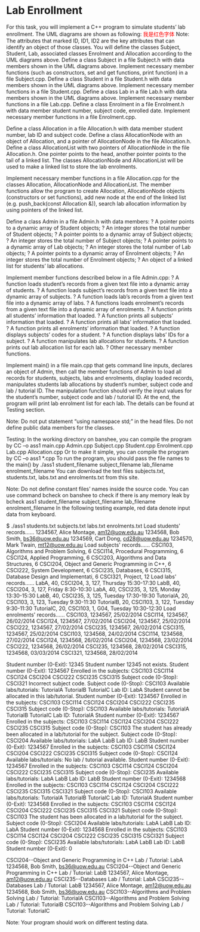 Lab Enrollment
=================

For this task, you will implement a C++ program to simulate students’ lab enrollment. The UML diagrams are shown as following:
<font color=red>我是红色字体</font> 
Note: The attributes that marked ID, ID1, ID2 are the key attributes that can identify an object of those classes.
You will define the classes Subject, Student, Lab, associated classes Enrolment and Allocation according to the UML diagrams above.
Define a class Subject in a file Subject.h with data members shown in the UML diagrams above. Implement necessary member functions (such as constructors, set and get functions, print function) in a file Subject.cpp.
Define a class Student in a file Student.h with data members shown in the UML diagrams above. Implement necessary member functions in a file Student.cpp.
Define a class Lab in a file Lab.h with data members shown in the UML diagrams above. Implement necessary member functions in a file Lab.cpp.
Define a class Enrolment in a file Enrolment.h with data member student number, subject code, enrolled date. Implement necessary member functions in a file Enrolment.cpp.

Define a class Allocation in a file Allocation.h with data member student number, lab ID and subject code. Define a class AllocationNode with an object of Allocation, and a pointer of AllocationNode in the file Allocation.h. Define a class AllocationList with two pointers of AllocationNode in the file Allocation.h. One pointer points to the head, another pointer points to the tail of a linked list. The classes AllocationNode and AllocationList will be used to make a linked list to store the lab enrolments.

Implement necessary member functions in a file Allocation.cpp for the classes Allocation, AllocationNode and AllocationList. The member functions allow the program to create Allocation, AllocationNode objects (constructors or set functions), add new node at the end of the linked list (e.g. push_back(const Allocation &)), search lab allocation information by using pointers of the linked list.

Define a class Admin in a file Admin.h with data members:
? A pointer points to a dynamic array of Student objects;
? An integer stores the total number of Student objects;
? A pointer points to a dynamic array of Subject objects;
? An integer stores the total number of Subject objects;
? A pointer points to a dynamic array of Lab objects;
? An integer stores the total number of Lab objects;
? A pointer points to a dynamic array of Enrolment objects;
? An integer stores the total number of Enrolment objects;
? An object of a linked list for students’ lab allocations.

Implement member functions described below in a file Admin.cpp:
? A function loads student’s records from a given text file into a dynamic array of students.
? A function loads subject’s records from a given text file into a dynamic array of subjects.
? A function loads lab’s records from a given text file into a dynamic array of labs.
? A functions loads enrolment’s records from a given text file into a dynamic array of enrolments.
? A function prints all students’ information that loaded.
? A function prints all subjects’ information that loaded.
? A function prints all labs’ information that loaded.
? A function prints all enrolments’ information that loaded.
? A function displays subjects’ codes for a student.
? A function displays labs’ IDs for a subject.
? A function manipulates lab allocations for students.
? A function prints out lab allocation list for each lab.
? Other necessary member functions.

Implement main() in a file main.cpp that gets command line inputs, declares an object of Admin, then call the member functions of Admin to load all records for students, subjects, labs and enrolments, display loaded records, manipulates students lab allocations by student’s number, subject code and lab / tutorial ID. The manipulation function should verify the input values for the student’s number, subject code and lab / tutorial ID. At the end, the program will print lab enrolment list for each lab. The details can be found at Testing section.

Note: Do not put statement “using namespace std;” in the head files. Do not define public data members for the classes.

Testing:
In the working directory on banshee, you can compile the program by
CC –o ass1 main.cpp Admin.cpp Subject.cpp Student.cpp Enrolment.cpp Lab.cpp
Allocation.cpp
Or to make it simple, you can compile the program by
CC –o ass1 *.cpp
To run the program, you should pass the file names to the main() by
./ass1 student_filename subject_filename lab_filename enrolment_filename
You can download the test files subjects.txt, students.txt, labs.txt and enrolments.txt from this site.

Note: Do not define constant files’ names inside the source code.
You can use command bcheck on banshee to check if there is any memory leak by
bcheck ass1 student_filename subject_filename lab_filename enrolment_filename
In the following testing example, red data denote input data from keyboard.

$ ./ass1 students.txt subjects.txt labs.txt enrolments.txt
Load students' records......
1234567, Alice Montage, am12@uow.edu.au
1234568, Bob Smith, bs36@uow.edu.au
1234569, Cart Dong, cd28@uow.edu.au
1234570, Mark Twain, mt12@uow.edu.au
Load subjects' records......
CSCI103, Algorithms and Problem Solving, 6
CSCI114, Procedural Programming, 6
CSCI124, Applied Programming, 6
CSCI203, Algorithms and Data Structures, 6
CSCI204, Object and Generic Programming in C++, 6
CSCI222, System Development, 6
CSCI235, Databases, 6
CSCI315, Database Design and Implementati, 6
CSCI321, Project, 12
Load labs' records......
LabA, 40, CSCI204, 3, 127, Thursday 15:30-17:30
LabB, 40, CSCI204, 3, 127, Friday 8:30-10:30
LabA, 40, CSCI235, 3, 125, Monday 13:30-15:30
LabB, 40, CSCI235, 3, 125, Tuesday 17:30-19:30
TutorialA, 20, CSCI103, 3, 123, Tuesday 9:30-11:30
TutorialB, 20, CSCI103, 3, 122, Tuesday 9:30-11:30
TutorialC, 20, CSCI103, 1, G04, Tuesday 10:30-12:30
Load enrolments' records......
CSCI103, 1234567, 25/02/2014
CSCI114, 1234567, 26/02/2014
CSCI124, 1234567, 27/02/2014
CSCI204, 1234567, 25/02/2014
CSCI222, 1234567, 27/02/2014
CSCI235, 1234567, 26/02/2014
CSCI315, 1234567, 25/02/2014
CSCI103, 1234568, 24/02/2014
CSCI114, 1234568, 27/02/2014
CSCI124, 1234568, 26/02/2014
CSCI204, 1234568, 23/02/2014
CSCI222, 1234568, 26/02/2014
CSCI235, 1234568, 28/02/2014
CSCI315, 1234568, 03/03/2014
CSCI321, 1234568, 28/02/2014

Student number (0-Exit): 12345
Student number 12345 not exists.
Student number (0-Exit): 1234567
Enrolled in the subjects: CSCI103 CSCI114 CSCI124 CSCI204 CSCI222 CSCI235
CSCI315
Subject code (0-Stop): CSCI321
Incorrect subject code.
Subject code (0-Stop): CSCI103
Available labs/tutorials: TutorialA TutorialB TutorialC
Lab ID: LabA
Student cannot be allocated in this lab/tutorial.
Student number (0-Exit): 1234567
Enrolled in the subjects: CSCI103 CSCI114 CSCI124 CSCI204 CSCI222 CSCI235
CSCI315
Subject code (0-Stop): CSCI103
Available labs/tutorials: TutorialA TutorialB TutorialC
Lab ID: TutorialA
Student number (0-Exit): 1234567
Enrolled in the subjects: CSCI103 CSCI114 CSCI124 CSCI204 CSCI222 CSCI235
CSCI315
Subject code (0-Stop): CSCI103
The student has already been allocated in a lab/tutorial for the subject.
Subject code (0-Stop): CSCI204
Available labs/tutorials: LabA LabB
Lab ID: LabB
Student number (0-Exit): 1234567
Enrolled in the subjects: CSCI103 CSCI114 CSCI124 CSCI204 CSCI222 CSCI235
CSCI315
Subject code (0-Stop): CSCI124
Available labs/tutorials: No lab / tutorial available.
Student number (0-Exit): 1234567
Enrolled in the subjects: CSCI103 CSCI114 CSCI124 CSCI204 CSCI222 CSCI235
CSCI315
Subject code (0-Stop): CSCI235
Available labs/tutorials: LabA LabB
Lab ID: LabB
Student number (0-Exit): 1234568
Enrolled in the subjects: CSCI103 CSCI114 CSCI124 CSCI204 CSCI222 CSCI235
CSCI315 CSCI321
Subject code (0-Stop): CSCI103
Available labs/tutorials: TutorialA TutorialB TutorialC
Lab ID: TutorialA
Student number (0-Exit): 1234568
Enrolled in the subjects: CSCI103 CSCI114 CSCI124 CSCI204 CSCI222 CSCI235
CSCI315 CSCI321
Subject code (0-Stop): CSCI103
The student has been allocated in a lab/tutorial for the subject.
Subject code (0-Stop): CSCI204
Available labs/tutorials: LabA LabB
Lab ID: LabA
Student number (0-Exit): 1234568
Enrolled in the subjects: CSCI103 CSCI114 CSCI124 CSCI204 CSCI222 CSCI235
CSCI315 CSCI321
Subject code (0-Stop): CSCI235
Available labs/tutorials: LabA LabB
Lab ID: LabB
Student number (0-Exit): 0

CSCI204--Object and Generic Programming in C++
Lab / Tutorial: LabA
1234568, Bob Smith, bs36@uow.edu.au
CSCI204--Object and Generic Programming in C++
Lab / Tutorial: LabB
1234567, Alice Montage, am12@uow.edu.au
CSCI235--Databases
Lab / Tutorial: LabA
CSCI235--Databases
Lab / Tutorial: LabB
1234567, Alice Montage, am12@uow.edu.au
1234568, Bob Smith, bs36@uow.edu.au
CSCI103--Algorithms and Problem Solving
Lab / Tutorial: TutorialA
CSCI103--Algorithms and Problem Solving
Lab / Tutorial: TutorialB
CSCI103--Algorithms and Problem Solving
Lab / Tutorial: TutorialC

Note: Your program should work on different testing data.
